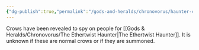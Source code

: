 ```yaml
---
{"dg-publish":true,"permalink":"/gods-and-heralds/chronovorus/haunter-crows/","updated":"2025-03-01T21:15:43.734+00:00"}
---
```


Crows have been revealed to spy on people for [[Gods & Heralds/Chronovorus/The Ethertwist Haunter\|The Ethertwist Haunter]]. It is unknown if these are normal crows or if they are summoned.